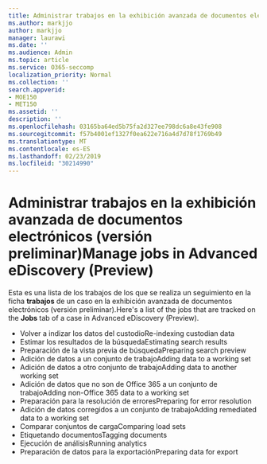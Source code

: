 ```yaml
---
title: Administrar trabajos en la exhibición avanzada de documentos electrónicos (versión preliminar)
ms.author: markjjo
author: markjjo
manager: laurawi
ms.date: ''
ms.audience: Admin
ms.topic: article
ms.service: O365-seccomp
localization_priority: Normal
ms.collection: ''
search.appverid:
- MOE150
- MET150
ms.assetid: ''
description: ''
ms.openlocfilehash: 03165ba64ed5b75fa2d327ee798dc6a8e43fe908
ms.sourcegitcommit: f57b4001ef1327f0ea622e716a4d7d78f1769b49
ms.translationtype: MT
ms.contentlocale: es-ES
ms.lasthandoff: 02/23/2019
ms.locfileid: "30214990"
---
```

# <a name="manage-jobs-in-advanced-ediscovery-preview"></a><span data-ttu-id="87e1a-102">Administrar trabajos en la exhibición avanzada de documentos electrónicos (versión preliminar)</span><span class="sxs-lookup"><span data-stu-id="87e1a-102">Manage jobs in Advanced eDiscovery (Preview)</span></span>

<span data-ttu-id="87e1a-103">Esta es una lista de los trabajos de los que se realiza un seguimiento en la ficha **trabajos** de un caso en la exhibición avanzada de documentos electrónicos (versión preliminar).</span><span class="sxs-lookup"><span data-stu-id="87e1a-103">Here's a list of the jobs that are tracked on the **Jobs** tab of a case in Advanced eDiscovery (Preview).</span></span>

- <span data-ttu-id="87e1a-104">Volver a indizar los datos del custodio</span><span class="sxs-lookup"><span data-stu-id="87e1a-104">Re-indexing custodian data</span></span>
- <span data-ttu-id="87e1a-105">Estimar los resultados de la búsqueda</span><span class="sxs-lookup"><span data-stu-id="87e1a-105">Estimating search results</span></span>
- <span data-ttu-id="87e1a-106">Preparación de la vista previa de búsqueda</span><span class="sxs-lookup"><span data-stu-id="87e1a-106">Preparing search preview</span></span>
- <span data-ttu-id="87e1a-107">Adición de datos a un conjunto de trabajo</span><span class="sxs-lookup"><span data-stu-id="87e1a-107">Adding data to a working set</span></span>
- <span data-ttu-id="87e1a-108">Adición de datos a otro conjunto de trabajo</span><span class="sxs-lookup"><span data-stu-id="87e1a-108">Adding data to another working set</span></span>
- <span data-ttu-id="87e1a-109">Adición de datos que no son de Office 365 a un conjunto de trabajo</span><span class="sxs-lookup"><span data-stu-id="87e1a-109">Adding non-Office 365 data to a working set</span></span>
- <span data-ttu-id="87e1a-110">Preparación para la resolución de errores</span><span class="sxs-lookup"><span data-stu-id="87e1a-110">Preparing for error resolution</span></span>
- <span data-ttu-id="87e1a-111">Adición de datos corregidos a un conjunto de trabajo</span><span class="sxs-lookup"><span data-stu-id="87e1a-111">Adding remediated data to a working set</span></span>
- <span data-ttu-id="87e1a-112">Comparar conjuntos de carga</span><span class="sxs-lookup"><span data-stu-id="87e1a-112">Comparing load sets</span></span>
- <span data-ttu-id="87e1a-113">Etiquetando documentos</span><span class="sxs-lookup"><span data-stu-id="87e1a-113">Tagging documents</span></span>
- <span data-ttu-id="87e1a-114">Ejecución de análisis</span><span class="sxs-lookup"><span data-stu-id="87e1a-114">Running analytics</span></span>
- <span data-ttu-id="87e1a-115">Preparación de datos para la exportación</span><span class="sxs-lookup"><span data-stu-id="87e1a-115">Preparing data for export</span></span>
